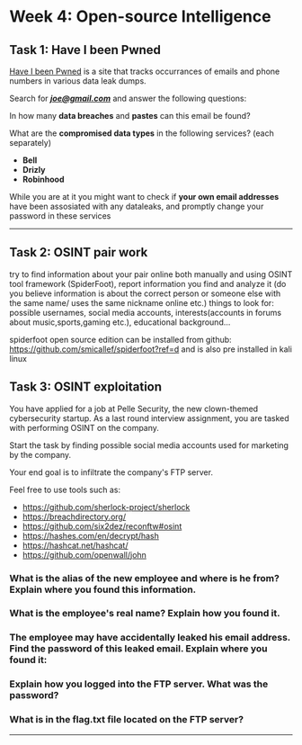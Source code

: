 # **Week 4: Open-source Intelligence** 

## **Task 1:** Have I been Pwned

[Have I been Pwned](https://haveibeenpwned.com/) is a site that tracks occurrances of emails and phone numbers in various data leak dumps. 

Search for ***joe@gmail.com*** and answer the following questions:

In how many **data breaches** and **pastes** can this email be found?

What are the **compromised data types** in the following services? (each separately)

- **Bell**
- **Drizly**
- **Robinhood**
    
While you are at it you might want to check if **your own email addresses** have been assosiated with any dataleaks, and promptly change your password in these services

---

## **Task 2:** OSINT pair work

try to find information about your pair online both manually and using OSINT tool framework (SpiderFoot), report information you find and analyze it (do you believe information is about the correct person or someone else with the same name/ uses the same nickname online etc.)
things to look for: possible usernames, social media accounts, interests(accounts in forums about music,sports,gaming etc.), educational background…

spiderfoot open source edition can be installed from github: https://github.com/smicallef/spiderfoot?ref=d
and is also pre installed in kali linux

## **Task 3:** OSINT exploitation
You have applied for a job at Pelle Security, the new clown-themed cybersecurity startup.
As a last round interview assignment, you are tasked with performing OSINT on the company.

Start the task by finding possible social media accounts used for marketing by the company.

Your end goal is to infiltrate the company's FTP server.

Feel free to use tools such as:

- https://github.com/sherlock-project/sherlock
- https://breachdirectory.org/
- https://github.com/six2dez/reconftw#osint
- https://hashes.com/en/decrypt/hash
- https://hashcat.net/hashcat/
- https://github.com/openwall/john


### What is the alias of the new employee and where is he from? Explain where you found this information.



### What is the employee's real name? Explain how you found it.



### The employee may have accidentally leaked his email address. Find the password of this leaked email. Explain where you found it:



### Explain how you logged into the FTP server. What was the password?



### What is in the flag.txt file located on the FTP server?




---




